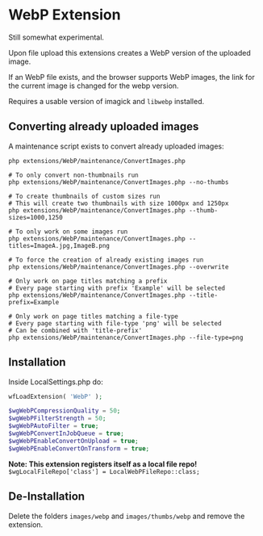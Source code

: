 # WebP Extension
Still somewhat experimental.

Upon file upload this extensions creates a WebP version of the uploaded image.

If an WebP file exists, and the browser supports WebP images, the link for the current image is changed for the webp version.

Requires a usable version of imagick and `libwebp` installed.

## Converting already uploaded images
A maintenance script exists to convert already uploaded images:
```shell
php extensions/WebP/maintenance/ConvertImages.php

# To only convert non-thumbnails run
php extensions/WebP/maintenance/ConvertImages.php --no-thumbs

# To create thumbnails of custom sizes run
# This will create two thumbnails with size 1000px and 1250px
php extensions/WebP/maintenance/ConvertImages.php --thumb-sizes=1000,1250

# To only work on some images run
php extensions/WebP/maintenance/ConvertImages.php --titles=ImageA.jpg,ImageB.png

# To force the creation of already existing images run
php extensions/WebP/maintenance/ConvertImages.php --overwrite

# Only work on page titles matching a prefix
# Every page starting with prefix 'Example' will be selected
php extensions/WebP/maintenance/ConvertImages.php --title-prefix=Example

# Only work on page titles matching a file-type
# Every page starting with file-type 'png' will be selected
# Can be combined with 'title-prefix'
php extensions/WebP/maintenance/ConvertImages.php --file-type=png
```

## Installation
Inside LocalSettings.php do:
```php
wfLoadExtension( 'WebP' );

$wgWebPCompressionQuality = 50;
$wgWebPFilterStrength = 50;
$wgWebPAutoFilter = true;
$wgWebPConvertInJobQueue = true;
$wgWebPEnableConvertOnUpload = true;
$wgWebPEnableConvertOnTransform = true;
```

**Note: This extension registers itself as a local file repo!**  
`$wgLocalFileRepo['class'] = LocalWebPFileRepo::class;`

## De-Installation
Delete the folders `images/webp` and `images/thumbs/webp` and remove the extension.
